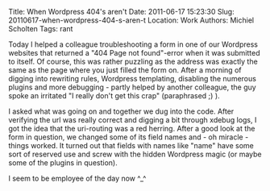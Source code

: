 Title: When Wordpress 404's aren't
Date: 2011-06-17 15:23:30
Slug: 20110617-when-wordpress-404-s-aren-t
Location: Work
Authors: Michiel Scholten
Tags: rant

<p>Today I helped a colleague troubleshooting a form in one of our Wordpress websites that returned a "404 Page not found"-error when it was submitted to itself. Of course, this was rather puzzling as the address was exactly the same as the page where you just filled the form on. After a morning of digging into rewriting rules, Wordpress templating, disabling the numerous plugins and more debugging - partly helped by another colleague, the guy spoke an irritated "I really don't get this crap" (paraphrased ;) ).</p>

<p>I asked what was going on and together we dug into the code. After verifying the url was really correct and digging a bit through xdebug logs, I got the idea that the uri-routing was a red herring. After a good look at the form in question, we changed some of its field names and - oh miracle - things worked. It turned out that fields with names like "name" have some sort of reserved use and screw with the hidden Wordpress magic (or maybe some of the plugins in question).</p>

<p>I seem to be employee of the day now ^_^</p>